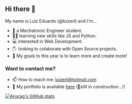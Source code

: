 ## Hi there 👋
My name is Luiz Eduardo (@luizerl) and I'm...
- 🤖 a Mechatronic Engineer student.
- 👨‍💻 learning new skills like JS and Python.
- 💻 interested in Web Development.
- 🖐 looking to colaborate with Open Source projects.
- 🎯 My goals to this year is to learn more and create more!

### Want to contact me?
- 📫 How to reach me: luizerl@hotmail.com
- 💪 My portfolio is available [here](https://luizerl.github.io/) (🔧still in construction...)!

[![Anurag's GitHub stats](https://github-readme-stats.vercel.app/api?username=luizerl)](https://github.com/anuraghazra/github-readme-stats)
